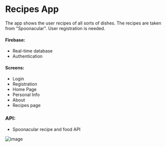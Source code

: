 # Recipes App
The app shows the user recipes of all sorts of dishes.
The recipes are taken from "Spoonacular".
User registration is needed.

#### Firebase:
* Real-time database
* Authentication

#### Screens:
* Login
* Registration
* Home Page
* Personal Info
* About
* Recipes page

### API:
* Spoonacular recipe and food API


![image](https://user-images.githubusercontent.com/76396600/228818053-3a06022a-e996-43d9-b908-f1dd91ce4a59.png)
